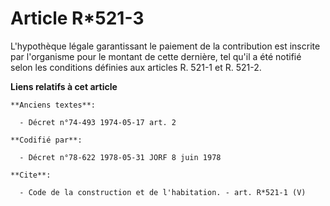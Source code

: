 # Article R*521-3

L'hypothèque légale garantissant le paiement de la contribution est inscrite par l'organisme pour le montant de cette
dernière, tel qu'il a été notifié selon les conditions définies aux articles R. 521-1 et R. 521-2.

**Liens relatifs à cet article**

	**Anciens textes**:

	  - Décret n°74-493 1974-05-17 art. 2

	**Codifié par**:

	  - Décret n°78-622 1978-05-31 JORF 8 juin 1978

	**Cite**:

	  - Code de la construction et de l'habitation. - art. R*521-1 (V)

